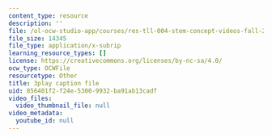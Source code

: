 ```yaml
---
content_type: resource
description: ''
file: /ol-ocw-studio-app/courses/res-tll-004-stem-concept-videos-fall-2013/856401f2f24e53009932ba91ab13cadf_6HtVKlFNb2A.vtt
file_size: 14345
file_type: application/x-subrip
learning_resource_types: []
license: https://creativecommons.org/licenses/by-nc-sa/4.0/
ocw_type: OCWFile
resourcetype: Other
title: 3play caption file
uid: 856401f2-f24e-5300-9932-ba91ab13cadf
video_files:
  video_thumbnail_file: null
video_metadata:
  youtube_id: null
---
```

